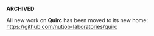 **ARCHIVED**

All new work on **Quirc** has been moved to its new home:  https://github.com/nutjob-laboratories/quirc
